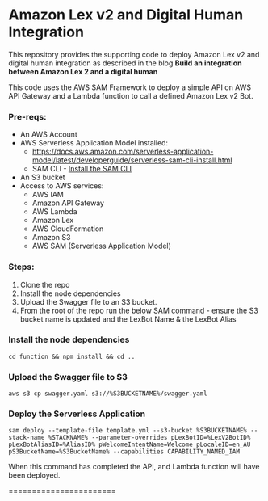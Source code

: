 # Amazon Lex v2 and Digital Human Integration

This repository provides the supporting code to deploy Amazon Lex v2 and digital human integration as described in the blog **Build an integration between Amazon Lex 2 and a digital human**

This code uses the AWS SAM Framework to deploy a simple API on AWS API Gateway and a Lambda function to call a defined Amazon Lex v2 Bot.

### Pre-reqs:

* An AWS Account
* AWS Serverless Application Model installed:
    - https://docs.aws.amazon.com/serverless-application-model/latest/developerguide/serverless-sam-cli-install.html
    - SAM CLI - [Install the SAM CLI](https://docs.aws.amazon.com/serverless-application-model/latest/developerguide/serverless-sam-cli-install.html)
* An S3 bucket
* Access to AWS services:
    * AWS IAM
    * Amazon API Gateway
    * AWS Lambda
    * Amazon Lex
    * AWS CloudFormation
    * Amazon S3
    * AWS SAM (Serverless Application Model)

### Steps:

1. Clone the repo
2. Install the node dependencies
3. Upload the Swagger file to an S3 bucket.
3. From the root of the repo run the below SAM command - ensure the S3 bucket name is updated and the LexBot Name & the LexBot Alias

### Install the node dependencies
```cd function && npm install && cd ..```

### Upload the Swagger file to S3
```aws s3 cp swagger.yaml s3://%S3BUCKETNAME%/swagger.yaml```

### Deploy the Serverless Application

```sam deploy --template-file template.yml --s3-bucket %S3BUCKETNAME% --stack-name %STACKNAME% --parameter-overrides pLexBotID=%LexV2BotID% pLexBotAliasID=%AliasID% pWelcomeIntentName=Welcome pLocaleID=en_AU pS3BucketName=%S3BucketName% --capabilities CAPABILITY_NAMED_IAM```

When this command has completed the API, and Lambda function will have been deployed.

=======================

